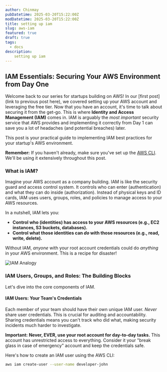 ```yaml
---
author: Chinmay
pubDatetime: 2025-03-20T15:22:00Z
modDatetime: 2025-03-20T15:22:00Z
title: setting up iam
slug: aws-iam
featured: true
draft: true
tags:
  - docs
description:
    setting up iam
---
```



## IAM Essentials: Securing Your AWS Environment from Day One

Welcome back to our series for startups building on AWS! In our [first post](link to previous post here), we covered setting up your AWS account and leveraging the free tier. Now that you have an account, it's time to talk about securing it from the get-go. This is where **Identity and Access Management (IAM)** comes in.  IAM is arguably the *most important* security service that AWS provides and implementing it correctly from Day 1 can save you a lot of headaches (and potential breaches) later.

This post is your practical guide to implementing IAM best practices for your startup's AWS environment.

**Remember:** If you haven't already, make sure you've set up the [AWS CLI](https://docs.aws.amazon.com/cli/latest/userguide/install-cliv2.html). We'll be using it extensively throughout this post.

### What is IAM?

Imagine your AWS account as a company building. IAM is like the security guard and access control system. It controls who can enter (authentication) and what they can do inside (authorization).  Instead of physical keys and ID cards, IAM uses users, groups, roles, and policies to manage access to your AWS resources.

In a nutshell, IAM lets you:

*   **Control who (identities) has access to your AWS resources (e.g., EC2 instances, S3 buckets, databases).**
*   **Control what those identities can *do* with those resources (e.g., read, write, delete).**

Without IAM, *anyone* with your root account credentials could do *anything* in your AWS environment. This is a recipe for disaster!

![IAM Analogy](https://miro.medium.com/v2/resize:fit:1400/format:webp/1*x8V4Hl5n6I1kXw115y3QzA.png)

### IAM Users, Groups, and Roles: The Building Blocks

Let's dive into the core components of IAM.

#### IAM Users: Your Team's Credentials

Each member of your team should have their own unique IAM user.  *Never* share user credentials. This is crucial for auditing and accountability.  Sharing credentials means you can't track who did what, making security incidents much harder to investigate.

**Important:**  **Never, EVER, use your root account for day-to-day tasks.** This account has unrestricted access to everything. Consider it your "break glass in case of emergency" account and keep the credentials safe.

Here's how to create an IAM user using the AWS CLI:

```bash
aws iam create-user --user-name developer-john
```
